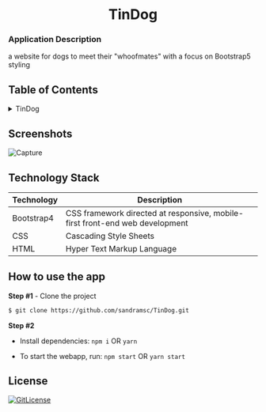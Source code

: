 <!-- PROJECT TITLE -->
  <h1 align="center">TinDog</h1>

<!-- GETTING STARTED -->

### Application Description

a website for dogs to meet their "whoofmates" with a focus on Bootstrap5 styling

## Table of Contents

<details>
<summary>TinDog</summary>

- [Application Description](#application-description)
- [Table of Contents](#table-of-contents)
- [Screenshots](#screenshots)
- [Technology Stack](#technology-stack)
- [How to use the app](#how-to-use-the-app)
- [License](#license)

</details>

## Screenshots
![Capture](https://user-images.githubusercontent.com/19821445/210187592-d72dd0a4-c289-4e71-b691-d210bcffd77a.PNG)

## Technology Stack

| Technology | Description                                                                  |
| ---------- | ---------------------------------------------------------------------------- |
| Bootstrap4 | CSS framework directed at responsive, mobile-first front-end web development |
| CSS        | Cascading Style Sheets                                                       |
| HTML       | Hyper Text Markup Language                                                   |

## How to use the app

**Step #1** - Clone the project

```bash
$ git clone https://github.com/sandramsc/TinDog.git
```

**Step #2**

- Install dependencies: `npm i` OR `yarn`

- To start the webapp, run: `npm start` OR `yarn start`

## License

[![GitLicense](https://img.shields.io/badge/License-Apache-pink.svg)](https://github.com/sandramsc/tindog/blob/main/LICENSE)
